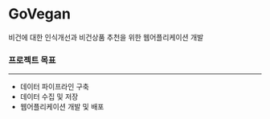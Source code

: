 # GoVegan
비건에 대한 인식개선과 비건상품 추천을 위한 웹어플리케이션 개발

### 프로젝트 목표

---

- 데이터 파이프라인 구축
- 데이터 수집 및 저장
- 웹어플리케이션 개발 및 배포
